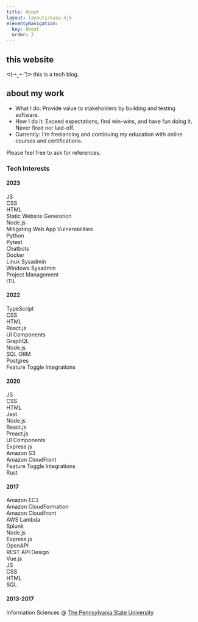 ```yaml
---
title: About
layout: layouts/base.njk
eleventyNavigation:
  key: About
  order: 3
---
```

## this website

<p>
  ᕙ(⇀‸↼‶)ᕗ this is a tech blog.
</p>

## about my work

- What I do: Provide value to stakeholders by building and testing software.
- How I do it: Exceed expectations, find win-wins, and have fun doing it. Never fired nor laid-off.
- Currently: I'm freelancing and continuing my education with online courses and certifications.

Please feel free to ask for references.

### Tech Interests

<div class="stack">
  <div class="stack card">
    <h4>2023</h4>
    <div>
      JS<br/>
      CSS<br/>
      HTML<br/>
      Static Website Generation<br/>
      Node.js<br/>
      Mitigating Web App Vulnerabilities<br/>
      Python<br/>
      Pytest<br/>
      Chatbots<br/>
      Docker<br/>
      Linux Sysadmin<br/>
      Windows Sysadmin<br/>
      Project Management<br/>
      ITIL<br/>
    </div>
  </div>

  <div class="stack card">
    <h4>2022</h4>
    <div>
      TypeScript<br/>
      CSS<br/>
      HTML<br/>
      React.js<br/>
      UI Components<br/>
      GraphQL<br/>
      Node.js<br/>
      SQL ORM<br/>
      Postgres<br/>
      Feature Toggle Integrations<br/>
    </div>
  </div>

  <div class="stack card">
    <h4>2020</h4>
    <div>
      JS<br/>
      CSS<br/>
      HTML<br/>
      Jest<br/>
      Node.js<br/>
      React.js<br/>
      Preact.js<br/>
      UI Components<br/>
      Express.js<br/>
      Amazon S3<br/>
      Amazon CloudFront<br/>
      Feature Toggle Integrations<br/>
      Rust<br/>
    </div>
  </div>

  <div class="stack card">
    <h4>2017</h4>
    <div>
      Amazon EC2 <br/>
      Amazon CloudFormation <br/>
      Amazon CloudFront <br/>
      AWS Lambda <br/>
      Splunk <br/>
      Node.js <br/>
      Express.js <br/>
      OpenAPI <br/>
      REST API Design <br/>
      Vue.js <br/>
      JS <br/>
      CSS <br/>
      HTML <br/>
      SQL <br/>
    </div>
  </div>

  <div class="stack card">
    <h4>2013-2017</h4>
    <div>
      Information Sciences @ <a href="https://www.psu.edu/">The Pennsylvania State University</a>
    </div>
  </div>

</div>
